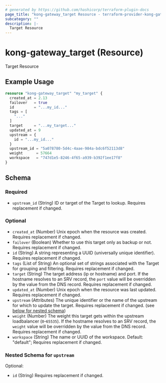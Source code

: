 ```yaml
---
# generated by https://github.com/hashicorp/terraform-plugin-docs
page_title: "kong-gateway_target Resource - terraform-provider-kong-gateway"
subcategory: ""
description: |-
  Target Resource
---
```


# kong-gateway_target (Resource)

Target Resource

## Example Usage

```terraform
resource "kong-gateway_target" "my_target" {
  created_at = 2.13
  failover   = true
  id         = "...my_id..."
  tags = [
    "..."
  ]
  target     = "...my_target..."
  updated_at = 9
  upstream = {
    id = "...my_id..."
  }
  upstream_id = "5a078780-5d4c-4aae-984a-bdc6f52113d8"
  weight      = 57664
  workspace   = "747d1e5-8246-4f65-a939-b392f1ee17f8"
}
```

<!-- schema generated by tfplugindocs -->
## Schema

### Required

- `upstream_id` (String) ID or target of the Target to lookup. Requires replacement if changed.

### Optional

- `created_at` (Number) Unix epoch when the resource was created. Requires replacement if changed.
- `failover` (Boolean) Whether to use this target only as backup or not. Requires replacement if changed.
- `id` (String) A string representing a UUID (universally unique identifier). Requires replacement if changed.
- `tags` (List of String) An optional set of strings associated with the Target for grouping and filtering. Requires replacement if changed.
- `target` (String) The target address (ip or hostname) and port. If the hostname resolves to an SRV record, the `port` value will be overridden by the value from the DNS record. Requires replacement if changed.
- `updated_at` (Number) Unix epoch when the resource was last updated. Requires replacement if changed.
- `upstream` (Attributes) The unique identifier or the name of the upstream for which to update the target. Requires replacement if changed. (see [below for nested schema](#nestedatt--upstream))
- `weight` (Number) The weight this target gets within the upstream loadbalancer (`0`-`65535`). If the hostname resolves to an SRV record, the `weight` value will be overridden by the value from the DNS record. Requires replacement if changed.
- `workspace` (String) The name or UUID of the workspace. Default: "default"; Requires replacement if changed.

<a id="nestedatt--upstream"></a>
### Nested Schema for `upstream`

Optional:

- `id` (String) Requires replacement if changed.
